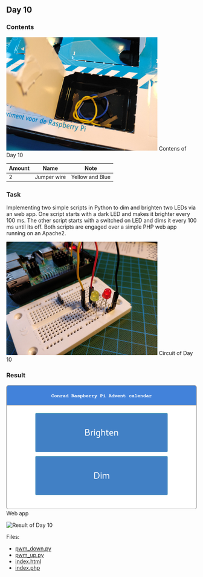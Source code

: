 ## Day 10

### Contents
![Contents of Day 10](assets/IMG_20171210_110522.jpg)
Contens of Day 10

Amount | Name | Note
--- | --- | ---
2 | Jumper wire | Yellow and Blue

### Task
Implementing two simple scripts in Python to dim and brighten two LEDs via an web app.
One script starts with a dark LED and makes it brighter every 100 ms.
The other script starts with a switched on LED and dims it every 100 ms until its off.
Both scripts are engaged over a simple PHP web app running on an Apache2.

![Circuit of Day 10](assets/IMG_20171210_121930.jpg)
Circuit of Day 10

### Result
![Web App](assets/2017-12-10_ConradRaspberryPiAdventCalendar.png)
Web app

![Result of Day 10](assets/day10_dimBrightenWebApp.gif)

Files:
- [pwm_down.py](pwm_down.py)
- [pwm_up.py](pwm_up.py)
- [index.html](web_app/index.html)
- [index.php](web_app/index.php)
